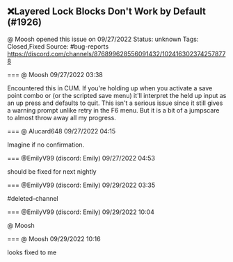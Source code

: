 ## ❌Layered Lock Blocks Don't Work by Default (#1926)
@ Moosh opened this issue on 09/27/2022
Status: unknown
Tags: Closed,Fixed
Source: #bug-reports https://discord.com/channels/876899628556091432/1024163023742578778


=== @ Moosh 09/27/2022 03:38

Encountered this in CUM. If you're holding up when you activate a save point combo or (or the scripted save menu) it'll interpret the held up input as an up press and defaults to quit. This isn't a serious issue since it still gives a warning prompt unlike retry in the F6 menu. But it is a bit of a jumpscare to almost throw away all my progress.

=== @ Alucard648 09/27/2022 04:15

Imagine if no confirmation.

=== @EmilyV99 (discord: Emily) 09/27/2022 04:53

should be fixed for next nightly

=== @EmilyV99 (discord: Emily) 09/29/2022 03:35

#deleted-channel

=== @EmilyV99 (discord: Emily) 09/29/2022 10:04

@ Moosh

=== @ Moosh 09/29/2022 10:16

looks fixed to me
